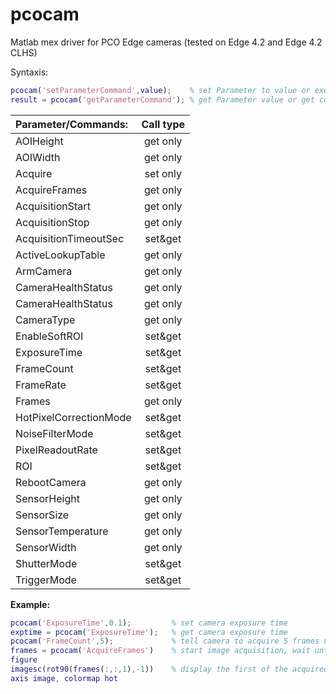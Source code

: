 # pcocam
Matlab mex driver for PCO Edge cameras (tested on Edge 4.2 and Edge 4.2 CLHS)

Syntaxis:
~~~Matlab
pcocam('setParameterCommand',value); 	% set Parameter to value or execute command
result = pcocam('getParameterCommand');	% get Parameter value or get command output
~~~

| Parameter/Commands:		| Call type |
| :---						| :----:	|
| AOIHeight					| get only	|
| AOIWidth					| get only	|
| Acquire					| set only	|
| AcquireFrames				| get only	|
| AcquisitionStart			| get only	|
| AcquisitionStop			| get only	|
| AcquisitionTimeoutSec		| set&get	|
| ActiveLookupTable			| get only	|
| ArmCamera					| get only	|
| CameraHealthStatus		| get only	|
| CameraHealthStatus		| get only	|
| CameraType				| get only	|
| EnableSoftROI				| set&get	|
| ExposureTime				| set&get	|
| FrameCount				| set&get	|
| FrameRate					| set&get	|
| Frames					| get only	|
| HotPixelCorrectionMode	| set&get	|
| NoiseFilterMode			| set&get	|
| PixelReadoutRate			| set&get	|
| ROI						| set&get	|
| RebootCamera				| get only	|
| SensorHeight				| get only	|
| SensorSize				| get only	|
| SensorTemperature			| get only	|
| SensorWidth				| get only	|
| ShutterMode				| set&get	|
| TriggerMode				| set&get	|


**Example:**
~~~Matlab
pcocam('ExposureTime',0.1);			% set camera exposure time
exptime = pcocam('ExposureTime');	% get camera exposure time
pcocam('FrameCount',5);				% tell camera to acquire 5 frames next time
frames = pcocam('AcquireFrames')	% start image acquisition, wait until finished and return all frames as 3D array
figure
imagesc(rot90(frames(:,:,1),-1)) 	% display the first of the acquired frames
axis image, colormap hot
~~~